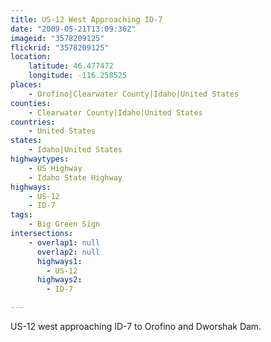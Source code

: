 ```yaml
---
title: US-12 West Approaching ID-7
date: "2009-05-21T13:09:36Z"
imageid: "3578209125"
flickrid: "3578209125"
location:
    latitude: 46.477472
    longitude: -116.258525
places:
    - Orofino|Clearwater County|Idaho|United States
counties:
    - Clearwater County|Idaho|United States
countries:
    - United States
states:
    - Idaho|United States
highwaytypes:
    - US Highway
    - Idaho State Highway
highways:
    - US-12
    - ID-7
tags:
    - Big Green Sign
intersections:
    - overlap1: null
      overlap2: null
      highways1:
        - US-12
      highways2:
        - ID-7

---
```

US-12 west approaching ID-7 to Orofino and Dworshak Dam.